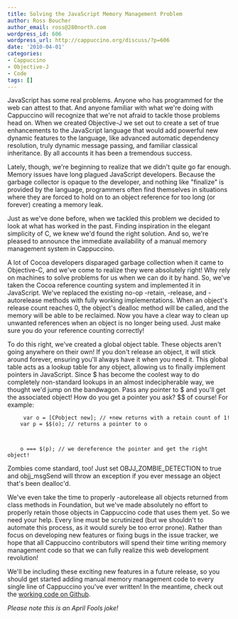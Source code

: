 ```yaml
---
title: Solving the JavaScript Memory Management Problem
author: Ross Boucher
author_email: ross@280north.com
wordpress_id: 606
wordpress_url: http://cappuccino.org/discuss/?p=606
date: '2010-04-01'
categories:
- Cappuccino
- Objective-J
- Code
tags: []
---
```



JavaScript has some real problems. Anyone who has programmed for the web can attest to that. And anyone familiar with what we're doing with Cappuccino will recognize that we're not afraid to tackle those problems head on. When we created Objective-J we set out to create a set of true enhancements to the JavaScript language that would add powerful new dynamic features to the language, like advanced automatic dependency resolution, truly dynamic message passing, and familiar classical inheritance. By all accounts it has been a tremendous success.

Lately, though, we're beginning to realize that we didn't quite go far enough. Memory issues have long plagued JavaScript developers. Because the garbage collector is opaque to the developer, and nothing like "finalize" is provided by the language, programmers often find themselves in situations where they are forced to hold on to an object reference for too long (or forever) creating a memory leak.

Just as we've done before, when we tackled this problem we decided to look at what has worked in the past. Finding inspiration in the elegant simplicity of C, we knew we'd found the right solution. And so, we're pleased to announce the immediate availability of a manual memory management system in Cappuccino.

A lot of Cocoa developers disparaged garbage collection when it came to Objective-C, and we've come to realize they were absolutely right! Why rely on machines to solve problems for us when we can do it by hand. So, we've taken the Cocoa reference counting system and implemented it in JavaScript. We've replaced the existing no-op -retain, -release, and -autorelease methods with fully working implementations. When an object's release count reaches 0, the object's dealloc method will be called, and the memory will be able to be reclaimed. Now you have a clear way to clean up unwanted references when an object is no longer being used. Just make sure you do your reference counting correctly!

To do this right, we've created a global object table. These objects aren't going anywhere on their own! If you don't release an object, it will stick around forever, ensuring you'll always have it when you need it. This global table acts as a lookup table for any object, allowing us to finally implement pointers in JavaScript. Since $ has become the coolest way to do completely non-standard lookups in an almost indecipherable way, we thought we'd jump on the bandwagon. Pass any pointer to $ and you'll get the associated object! How do you get a pointer you ask? $$ of course! For example:

		 var o = [CPobject new]; // +new returns with a retain count of 1!
		var p = $$(o); // returns a pointer to o



		o === $(p); // we dereference the pointer and get the right object!



Zombies come standard, too! Just set OBJJ_ZOMBIE_DETECTION to true and objj_msgSend will throw an exception if you ever message an object that's been dealloc'd.

We've even take the time to properly -autorelease all objects returned from class methods in Foundation, but we've made absolutely no effort to properly retain those objects in Cappuccino code that uses them yet. So we need your help. Every line must be scrutinized (but we shouldn't to automate this process, as it would surely be too error prone). Rather than focus on developing new features or fixing bugs in the issue tracker, we hope that all Cappuccino contributors will spend their time writing memory management code so that we can fully realize this web development revolution!

We'll be including these exciting new features in a future release, so you should get started adding manual memory management code to every single line of Cappuccino you've ever written! In the meantime, check out the [working code on Github](http://github.com/280north/cappuccino/commit/6678bba94f7778b245d8219292b3a6ac85d31678).

_Please note this is an April Fools joke!_




